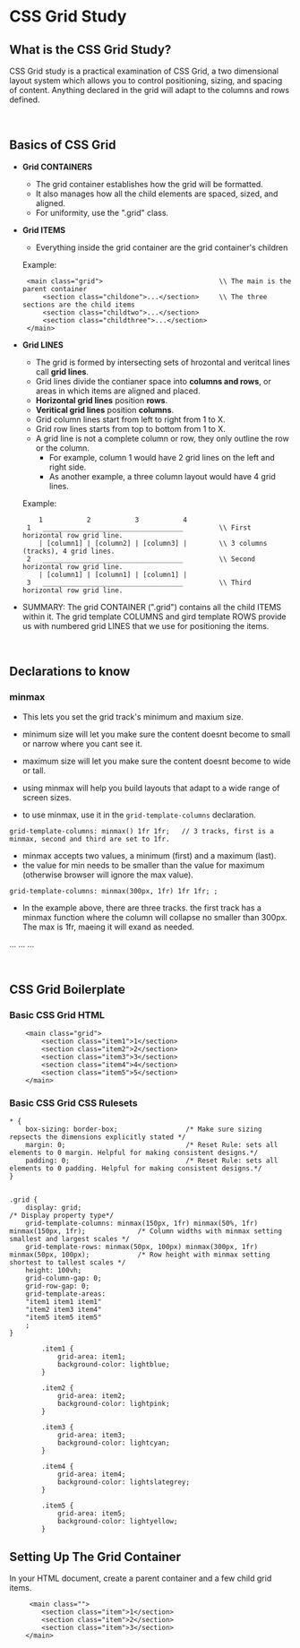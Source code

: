 # CSS Grid Study 

## What is the CSS Grid Study?
CSS Grid study is a practical examination of CSS Grid, a two dimensional layout system which allows you to control positioning, sizing, and spacing of content.  Anything declared in the grid will adapt to the columns and rows defined.

<br>

## Basics of CSS Grid 

* **Grid CONTAINERS**
   * The grid container establishes how the grid will be formatted.
   * It also manages how all the child elements are spaced, sized, and aligned.
   * For uniformity, use the ".grid" class. 
   
* **Grid ITEMS**
   * Everything inside the grid container are the grid container's children
   
   Example:
   ```
    <main class="grid">                             \\ The main is the parent container
        <section class="childone">...</section>     \\ The three sections are the child items 
        <section class="childtwo">...</section>
        <section class="childthree">...</section>
    </main>
   ```

* **Grid LINES**
   * The grid is formed by intersecting sets of hrozontal and veritcal lines call **grid lines**.
   * Grid lines divide the contianer space into **columns and rows**, or areas in which items are aligned and placed.
   * **Horizontal grid lines** position **rows**.
   * **Veritical grid lines** position **columns**. 
   * Grid column lines start from left to right from 1 to X.
   * Grid row lines starts from top to bottom from 1 to X.
   * A grid line is not a complete column or row, they only outline the row or the column.
      * For example, column 1 would have 2 grid lines on the left and right side.
      * As another example, a three column layout would have 4 grid lines.

    Example:
    ```
        1           2           3           4
     1   ___________________________________         \\ First horizontal row grid line.
        | [column1] | [column2] | [column3] |        \\ 3 columns (tracks), 4 grid lines. 
     2   ___________________________________         \\ Second horizontal row grid line.                      
        | [column1] | [column1] | [column1] |        
     3   ___________________________________         \\ Third horizontal row grid line.
    ```


* SUMMARY: 
  The grid CONTAINER (".grid") contains all the child ITEMS within it.  The grid template COLUMNS and gird template ROWS provide us with numbered grid LINES that we use for positioning the items.

<br>

## Declarations to know

### minmax 

* This lets you set the grid track's minimum and maxium size.
* minimum size will let you make sure the content doesnt become to small or narrow where you cant see it.
* maximum size will let you make sure the content doesnt become to wide or tall.
* using minmax will help you build layouts that adapt to a wide range of screen sizes.

* to use minmax, use it in the ``` grid-template-columns ``` declaration.
```
grid-template-columns: minmax() 1fr 1fr;   // 3 tracks, first is a minmax, second and third are set to 1fr.
```
* minmax accepts two values, a minimum (first) and a maximum (last).  
* the value for min needs to be smaller than the value for maximum (otherwise browser will ignore the max value).
```
grid-template-columns: minmax(300px, 1fr) 1fr 1fr; ; 
```
* In the example above, there are three tracks.  the first track has a minmax function where the column will collapse no smaller than 300px.  The max is 1fr, maeing it will exand as needed.

...
...
...

<br>

## CSS Grid Boilerplate

### Basic CSS Grid HTML
```
    <main class="grid">
        <section class="item1">1</section>
        <section class="item2">2</section>
        <section class="item3">3</section>
        <section class="item4">4</section>
        <section class="item5">5</section>
    </main>
```
### Basic CSS Grid CSS Rulesets
```
* {
    box-sizing: border-box;                 /* Make sure sizing repsects the dimensions explicitly stated */                  
    margin: 0;                              /* Reset Rule: sets all elements to 0 margin. Helpful for making consistent designs.*/
    padding: 0;                             /* Reset Rule: sets all elements to 0 padding. Helpful for making consistent designs.*/                                                      
}


.grid {
    display: grid;                                                                             /* Display property type*/   
    grid-template-columns: minmax(150px, 1fr) minmax(50%, 1fr) minmax(150px, 1fr);             /* Column widths with minmax setting smallest and largest scales */
    grid-template-rows: minmax(50px, 100px) minmax(300px, 1fr) minmax(50px, 100px);            /* Row height with minmax setting shortest to tallest scales */
    height: 100vh;                                                                               
    grid-column-gap: 0;                                     
    grid-row-gap: 0;   
    grid-template-areas:
    "item1 item1 item1"
    "item2 item3 item4"   
    "item5 item5 item5"
    ;                     
}

        .item1 {
            grid-area: item1;
            background-color: lightblue;
        }

        .item2 {
            grid-area: item2;
            background-color: lightpink;   
        }

        .item3 {
            grid-area: item3;
            background-color: lightcyan;
        }

        .item4 {
            grid-area: item4;
            background-color: lightslategrey;   
        }

        .item5 {
            grid-area: item5;
            background-color: lightyellow;
        }
```













## Setting Up The Grid Container

In your HTML document, create a parent container and a few child grid items.
```
     <main class="">
        <section class="item">1</section>
        <section class="item">2</section>
        <section class="item">3</section>
    </main>
```